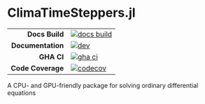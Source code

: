 # ClimaTimeSteppers.jl

|||
|---------------------:|:----------------------------------------------|
| **Docs Build**       | [![docs build][docs-bld-img]][docs-bld-url]   |
| **Documentation**    | [![dev][docs-dev-img]][docs-dev-url]          |
| **GHA CI**           | [![gha ci][gha-ci-img]][gha-ci-url]           |
| **Code Coverage**    | [![codecov][codecov-img]][codecov-url]        |

[docs-bld-img]: https://github.com/CliMA/ClimaTimeSteppers.jl/actions/workflows/docs.yml/badge.svg
[docs-bld-url]: https://github.com/CliMA/ClimaTimeSteppers.jl/actions/workflows/docs.yml

[docs-dev-img]: https://img.shields.io/badge/docs-dev-blue.svg
[docs-dev-url]: https://CliMA.github.io/ClimaTimeSteppers.jl/dev/

[gha-ci-img]: https://github.com/CliMA/ClimaTimeSteppers.jl/actions/workflows/ci.yml/badge.svg
[gha-ci-url]: https://github.com/CliMA/ClimaTimeSteppers.jl/actions/workflows/ci.yml

[codecov-img]: https://codecov.io/gh/CliMA/ClimaTimeSteppers.jl/branch/main/graph/badge.svg
[codecov-url]: https://codecov.io/gh/CliMA/ClimaTimeSteppers.jl

A CPU- and GPU-friendly package for solving ordinary differential equations
